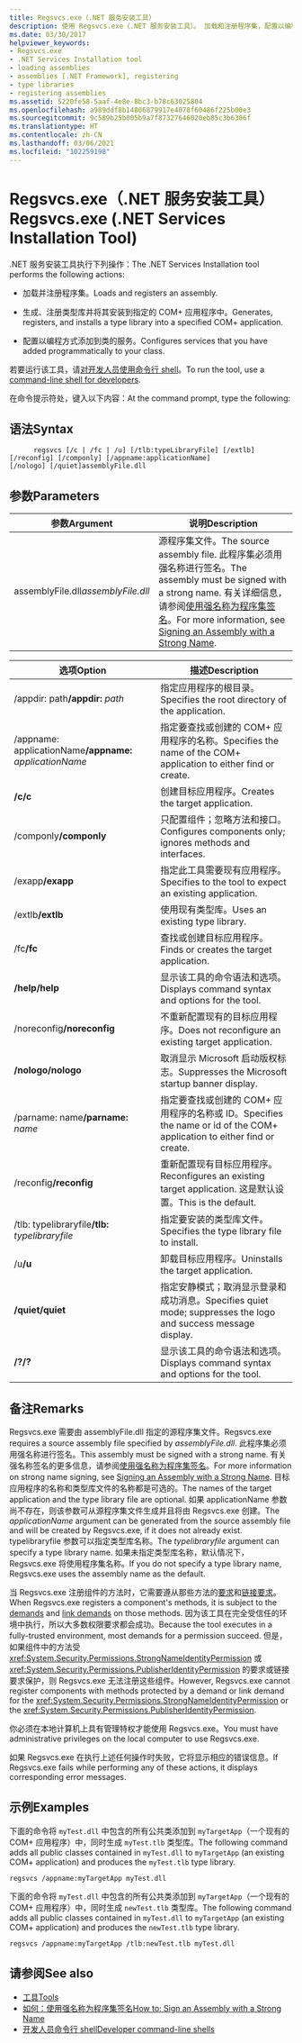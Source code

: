 ```yaml
---
title: Regsvcs.exe（.NET 服务安装工具）
description: 使用 Regsvcs.exe（.NET 服务安装工具）。 加载和注册程序集，配置以编程方式添加到类的服务等。
ms.date: 03/30/2017
helpviewer_keywords:
- Regsvcs.exe
- .NET Services Installation tool
- loading assemblies
- assemblies [.NET Framework], registering
- type libraries
- registering assemblies
ms.assetid: 5220fe58-5aaf-4e8e-8bc3-b78c63025804
ms.openlocfilehash: a989ddf8b14806879917e4078f60486f225b00e3
ms.sourcegitcommit: 9c589b25b005b9a7f87327646020eb85c3b6306f
ms.translationtype: HT
ms.contentlocale: zh-CN
ms.lasthandoff: 03/06/2021
ms.locfileid: "102259198"
---
```

# <a name="regsvcsexe-net-services-installation-tool"></a><span data-ttu-id="80d25-104">Regsvcs.exe（.NET 服务安装工具）</span><span class="sxs-lookup"><span data-stu-id="80d25-104">Regsvcs.exe (.NET Services Installation Tool)</span></span>

<span data-ttu-id="80d25-105">.NET 服务安装工具执行下列操作：</span><span class="sxs-lookup"><span data-stu-id="80d25-105">The .NET Services Installation tool performs the following actions:</span></span>  
  
- <span data-ttu-id="80d25-106">加载并注册程序集。</span><span class="sxs-lookup"><span data-stu-id="80d25-106">Loads and registers an assembly.</span></span>  
  
- <span data-ttu-id="80d25-107">生成、注册类型库并将其安装到指定的 COM+ 应用程序中。</span><span class="sxs-lookup"><span data-stu-id="80d25-107">Generates, registers, and installs a type library into a specified COM+ application.</span></span>  
  
- <span data-ttu-id="80d25-108">配置以编程方式添加到类的服务。</span><span class="sxs-lookup"><span data-stu-id="80d25-108">Configures services that you have added programmatically to your class.</span></span>  
  
 <span data-ttu-id="80d25-109">若要运行该工具，请[对开发人员使用命令行 shell](/visualstudio/ide/reference/command-prompt-powershell)。</span><span class="sxs-lookup"><span data-stu-id="80d25-109">To run the tool, use a [command-line shell for developers](/visualstudio/ide/reference/command-prompt-powershell).</span></span>  
  
 <span data-ttu-id="80d25-110">在命令提示符处，键入以下内容：</span><span class="sxs-lookup"><span data-stu-id="80d25-110">At the command prompt, type the following:</span></span>  
  
## <a name="syntax"></a><span data-ttu-id="80d25-111">语法</span><span class="sxs-lookup"><span data-stu-id="80d25-111">Syntax</span></span>  
  
```console  
      regsvcs [/c | /fc | /u] [/tlb:typeLibraryFile] [/extlb]  
[/reconfig] [/componly] [/appname:applicationName]  
[/nologo] [/quiet]assemblyFile.dll
```  
  
## <a name="parameters"></a><span data-ttu-id="80d25-112">参数</span><span class="sxs-lookup"><span data-stu-id="80d25-112">Parameters</span></span>  
  
|<span data-ttu-id="80d25-113">参数</span><span class="sxs-lookup"><span data-stu-id="80d25-113">Argument</span></span>|<span data-ttu-id="80d25-114">说明</span><span class="sxs-lookup"><span data-stu-id="80d25-114">Description</span></span>|  
|--------------|-----------------|  
|<span data-ttu-id="80d25-115">assemblyFile.dll</span><span class="sxs-lookup"><span data-stu-id="80d25-115">*assemblyFile.dll*</span></span>|<span data-ttu-id="80d25-116">源程序集文件。</span><span class="sxs-lookup"><span data-stu-id="80d25-116">The source assembly file.</span></span> <span data-ttu-id="80d25-117">此程序集必须用强名称进行签名。</span><span class="sxs-lookup"><span data-stu-id="80d25-117">The assembly must be signed with a strong name.</span></span> <span data-ttu-id="80d25-118">有关详细信息，请参阅[使用强名称为程序集签名](../../standard/assembly/sign-strong-name.md)。</span><span class="sxs-lookup"><span data-stu-id="80d25-118">For more information, see [Signing an Assembly with a Strong Name](../../standard/assembly/sign-strong-name.md).</span></span>|  
  
|<span data-ttu-id="80d25-119">选项</span><span class="sxs-lookup"><span data-stu-id="80d25-119">Option</span></span>|<span data-ttu-id="80d25-120">描述</span><span class="sxs-lookup"><span data-stu-id="80d25-120">Description</span></span>|  
|------------|-----------------|  
|<span data-ttu-id="80d25-121">/appdir: path</span><span class="sxs-lookup"><span data-stu-id="80d25-121">**/appdir:** *path*</span></span>|<span data-ttu-id="80d25-122">指定应用程序的根目录。</span><span class="sxs-lookup"><span data-stu-id="80d25-122">Specifies the root directory of the application.</span></span>|  
|<span data-ttu-id="80d25-123">/appname: applicationName</span><span class="sxs-lookup"><span data-stu-id="80d25-123">**/appname:** *applicationName*</span></span>|<span data-ttu-id="80d25-124">指定要查找或创建的 COM+ 应用程序的名称。</span><span class="sxs-lookup"><span data-stu-id="80d25-124">Specifies the name of the COM+ application to either find or create.</span></span>|  
|<span data-ttu-id="80d25-125">**/c**</span><span class="sxs-lookup"><span data-stu-id="80d25-125">**/c**</span></span>|<span data-ttu-id="80d25-126">创建目标应用程序。</span><span class="sxs-lookup"><span data-stu-id="80d25-126">Creates the target application.</span></span>|  
|<span data-ttu-id="80d25-127">/componly</span><span class="sxs-lookup"><span data-stu-id="80d25-127">**/componly**</span></span>|<span data-ttu-id="80d25-128">只配置组件；忽略方法和接口。</span><span class="sxs-lookup"><span data-stu-id="80d25-128">Configures components only; ignores methods and interfaces.</span></span>|  
|<span data-ttu-id="80d25-129">/exapp</span><span class="sxs-lookup"><span data-stu-id="80d25-129">**/exapp**</span></span>|<span data-ttu-id="80d25-130">指定此工具需要现有应用程序。</span><span class="sxs-lookup"><span data-stu-id="80d25-130">Specifies to the tool to expect an existing application.</span></span>|  
|<span data-ttu-id="80d25-131">/extlb</span><span class="sxs-lookup"><span data-stu-id="80d25-131">**/extlb**</span></span>|<span data-ttu-id="80d25-132">使用现有类型库。</span><span class="sxs-lookup"><span data-stu-id="80d25-132">Uses an existing type library.</span></span>|  
|<span data-ttu-id="80d25-133">/fc</span><span class="sxs-lookup"><span data-stu-id="80d25-133">**/fc**</span></span>|<span data-ttu-id="80d25-134">查找或创建目标应用程序。</span><span class="sxs-lookup"><span data-stu-id="80d25-134">Finds or creates the target application.</span></span>|  
|<span data-ttu-id="80d25-135">**/help**</span><span class="sxs-lookup"><span data-stu-id="80d25-135">**/help**</span></span>|<span data-ttu-id="80d25-136">显示该工具的命令语法和选项。</span><span class="sxs-lookup"><span data-stu-id="80d25-136">Displays command syntax and options for the tool.</span></span>|  
|<span data-ttu-id="80d25-137">/noreconfig</span><span class="sxs-lookup"><span data-stu-id="80d25-137">**/noreconfig**</span></span>|<span data-ttu-id="80d25-138">不重新配置现有的目标应用程序。</span><span class="sxs-lookup"><span data-stu-id="80d25-138">Does not reconfigure an existing target application.</span></span>|  
|<span data-ttu-id="80d25-139">**/nologo**</span><span class="sxs-lookup"><span data-stu-id="80d25-139">**/nologo**</span></span>|<span data-ttu-id="80d25-140">取消显示 Microsoft 启动版权标志。</span><span class="sxs-lookup"><span data-stu-id="80d25-140">Suppresses the Microsoft startup banner display.</span></span>|  
|<span data-ttu-id="80d25-141">/parname: name</span><span class="sxs-lookup"><span data-stu-id="80d25-141">**/parname:** *name*</span></span>|<span data-ttu-id="80d25-142">指定要查找或创建的 COM+ 应用程序的名称或 ID。</span><span class="sxs-lookup"><span data-stu-id="80d25-142">Specifies the name or id of the COM+ application to either find or create.</span></span>|  
|<span data-ttu-id="80d25-143">/reconfig</span><span class="sxs-lookup"><span data-stu-id="80d25-143">**/reconfig**</span></span>|<span data-ttu-id="80d25-144">重新配置现有目标应用程序。</span><span class="sxs-lookup"><span data-stu-id="80d25-144">Reconfigures an existing target application.</span></span> <span data-ttu-id="80d25-145">这是默认设置。</span><span class="sxs-lookup"><span data-stu-id="80d25-145">This is the default.</span></span>|  
|<span data-ttu-id="80d25-146">/tlb: typelibraryfile</span><span class="sxs-lookup"><span data-stu-id="80d25-146">**/tlb:** *typelibraryfile*</span></span>|<span data-ttu-id="80d25-147">指定要安装的类型库文件。</span><span class="sxs-lookup"><span data-stu-id="80d25-147">Specifies the type library file to install.</span></span>|  
|<span data-ttu-id="80d25-148">/u</span><span class="sxs-lookup"><span data-stu-id="80d25-148">**/u**</span></span>|<span data-ttu-id="80d25-149">卸载目标应用程序。</span><span class="sxs-lookup"><span data-stu-id="80d25-149">Uninstalls the target application.</span></span>|  
|<span data-ttu-id="80d25-150">**/quiet**</span><span class="sxs-lookup"><span data-stu-id="80d25-150">**/quiet**</span></span>|<span data-ttu-id="80d25-151">指定安静模式；取消显示登录和成功消息。</span><span class="sxs-lookup"><span data-stu-id="80d25-151">Specifies quiet mode; suppresses the logo and success message display.</span></span>|  
|<span data-ttu-id="80d25-152">**/?**</span><span class="sxs-lookup"><span data-stu-id="80d25-152">**/?**</span></span>|<span data-ttu-id="80d25-153">显示该工具的命令语法和选项。</span><span class="sxs-lookup"><span data-stu-id="80d25-153">Displays command syntax and options for the tool.</span></span>|  
  
## <a name="remarks"></a><span data-ttu-id="80d25-154">备注</span><span class="sxs-lookup"><span data-stu-id="80d25-154">Remarks</span></span>  

 <span data-ttu-id="80d25-155">Regsvcs.exe 需要由 assemblyFile.dll 指定的源程序集文件。</span><span class="sxs-lookup"><span data-stu-id="80d25-155">Regsvcs.exe requires a source assembly file specified by *assemblyFile.dll*.</span></span> <span data-ttu-id="80d25-156">此程序集必须用强名称进行签名。</span><span class="sxs-lookup"><span data-stu-id="80d25-156">This assembly must be signed with a strong name.</span></span> <span data-ttu-id="80d25-157">有关强名称签名的更多信息，请参阅[使用强名称为程序集签名](../../standard/assembly/sign-strong-name.md)。</span><span class="sxs-lookup"><span data-stu-id="80d25-157">For more information on strong name signing, see [Signing an Assembly with a Strong Name](../../standard/assembly/sign-strong-name.md).</span></span> <span data-ttu-id="80d25-158">目标应用程序的名称和类型库文件的名称都是可选的。</span><span class="sxs-lookup"><span data-stu-id="80d25-158">The names of the target application and the type library file are optional.</span></span> <span data-ttu-id="80d25-159">如果 applicationName 参数尚不存在，则该参数可从源程序集文件生成并且将由 Regsvcs.exe 创建。</span><span class="sxs-lookup"><span data-stu-id="80d25-159">The *applicationName* argument can be generated from the source assembly file and will be created by Regsvcs.exe, if it does not already exist.</span></span> <span data-ttu-id="80d25-160">typelibraryfile 参数可以指定类型库名称。</span><span class="sxs-lookup"><span data-stu-id="80d25-160">The *typelibraryfile* argument can specify a type library name.</span></span> <span data-ttu-id="80d25-161">如果未指定类型库名称，默认情况下，Regsvcs.exe 将使用程序集名称。</span><span class="sxs-lookup"><span data-stu-id="80d25-161">If you do not specify a type library name, Regsvcs.exe uses the assembly name as the default.</span></span>  
  
 <span data-ttu-id="80d25-162">当 Regsvcs.exe 注册组件的方法时，它需要遵从那些方法的[要求](/previous-versions/dotnet/netframework-4.0/9kc0c6st(v=vs.100))和[链接要求](../misc/link-demands.md)。</span><span class="sxs-lookup"><span data-stu-id="80d25-162">When Regsvcs.exe registers a component's methods, it is subject to the [demands](/previous-versions/dotnet/netframework-4.0/9kc0c6st(v=vs.100)) and [link demands](../misc/link-demands.md) on those methods.</span></span> <span data-ttu-id="80d25-163">因为该工具在完全受信任的环境中执行，所以大多数权限要求都会成功。</span><span class="sxs-lookup"><span data-stu-id="80d25-163">Because the tool executes in a fully-trusted environment, most demands for a permission succeed.</span></span> <span data-ttu-id="80d25-164">但是，如果组件中的方法受 <xref:System.Security.Permissions.StrongNameIdentityPermission> 或 <xref:System.Security.Permissions.PublisherIdentityPermission> 的要求或链接要求保护，则 Regsvcs.exe 无法注册这些组件。</span><span class="sxs-lookup"><span data-stu-id="80d25-164">However, Regsvcs.exe cannot register components with methods protected by a demand or link demand for the <xref:System.Security.Permissions.StrongNameIdentityPermission> or the <xref:System.Security.Permissions.PublisherIdentityPermission>.</span></span>  
  
 <span data-ttu-id="80d25-165">你必须在本地计算机上具有管理特权才能使用 Regsvcs.exe。</span><span class="sxs-lookup"><span data-stu-id="80d25-165">You must have administrative privileges on the local computer to use Regsvcs.exe.</span></span>  
  
 <span data-ttu-id="80d25-166">如果 Regsvcs.exe 在执行上述任何操作时失败，它将显示相应的错误信息。</span><span class="sxs-lookup"><span data-stu-id="80d25-166">If Regsvcs.exe fails while performing any of these actions, it displays corresponding error messages.</span></span>  
  
## <a name="examples"></a><span data-ttu-id="80d25-167">示例</span><span class="sxs-lookup"><span data-stu-id="80d25-167">Examples</span></span>  

 <span data-ttu-id="80d25-168">下面的命令将 `myTest.dll` 中包含的所有公共类添加到 `myTargetApp`（一个现有的 COM+ 应用程序）中，同时生成 `myTest.tlb` 类型库。</span><span class="sxs-lookup"><span data-stu-id="80d25-168">The following command adds all public classes contained in `myTest.dll` to `myTargetApp` (an existing COM+ application) and produces the `myTest.tlb` type library.</span></span>  
  
```console  
regsvcs /appname:myTargetApp myTest.dll  
```  
  
 <span data-ttu-id="80d25-169">下面的命令将 `myTest.dll` 中包含的所有公共类添加到 `myTargetApp`（一个现有的 COM+ 应用程序）中，同时生成 `newTest.tlb` 类型库。</span><span class="sxs-lookup"><span data-stu-id="80d25-169">The following command adds all public classes contained in `myTest.dll` to `myTargetApp` (an existing COM+ application) and produces the `newTest.tlb` type library.</span></span>  
  
```console  
regsvcs /appname:myTargetApp /tlb:newTest.tlb myTest.dll  
```  
  
## <a name="see-also"></a><span data-ttu-id="80d25-170">请参阅</span><span class="sxs-lookup"><span data-stu-id="80d25-170">See also</span></span>

- [<span data-ttu-id="80d25-171">工具</span><span class="sxs-lookup"><span data-stu-id="80d25-171">Tools</span></span>](index.md)
- [<span data-ttu-id="80d25-172">如何：使用强名称为程序集签名</span><span class="sxs-lookup"><span data-stu-id="80d25-172">How to: Sign an Assembly with a Strong Name</span></span>](../../standard/assembly/sign-strong-name.md)
- [<span data-ttu-id="80d25-173">开发人员命令行 shell</span><span class="sxs-lookup"><span data-stu-id="80d25-173">Developer command-line shells</span></span>](/visualstudio/ide/reference/command-prompt-powershell)
